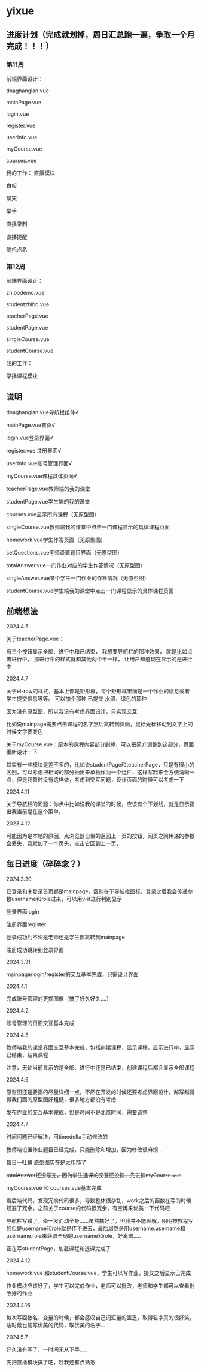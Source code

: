 # yixue

## 进度计划（完成就划掉，周日汇总跑一遍，争取一个月完成！！！）

### 第11周

前端界面设计：

dnaghanglan.vue

mainPage.vue

login.vue

register.vue

userInfo.vue

myCourse.vue

courses.vue

我的工作：
直播模块

白板

聊天

举手

直播录制

直播提醒

随机点名

### 第12周

前端界面设计：

zhibodemo.vue

studentzhibo.vue

teacherPage.vue

studentPage.vue

singleCourse.vue

studentCourse.vue

我的工作：

录播课程模块


## 说明
dnaghanglan.vue导航栏组件√

mainPage.vue首页√

login.vue登录界面√

register.vue 注册界面√

userInfo.vue账号管理界面√

myCourse.vue课程具体页面√

teacherPage.vue教师端的我的课堂

studentPage.vue学生端的我的课堂

courses.vue显示所有课程（无原型图）

singleCourse.vue教师端我的课堂中点击一门课程显示的具体课程页面

homework.vue学生作答页面（无原型图）

setQuestions.vue老师设置题目界面（无原型图）

totalAnswer.vue一门作业对应的学生作答情况（无原型图）

singleAnswer.vue某个学生一门作业的作答情况（无原型图）

studentCourse.vue学生端我的课堂中点击一门课程显示的具体课程页面


## 前端想法

2024.4.5

关于teacherPage.vue：

有三个按钮显示全部、进行中和已结束，
我想要导航栏的那种效果，
就是比如点击进行中，
那进行中的样式就和其他两个不一样，
让用户知道现在显示的是进行中

2024.4.7

关于el-row的样式，基本上都是矩形框，每个矩形框里面是一个作业的信息或者学生提交信息等等。
可以加个那种 已提交 水印，绿色的那种

因为没有原型图，所以我没有考虑界面设计，只实现交互

比如说mainpage需要点击课程的名字然后跳转到页面，鼠标光标移动到文字上的时候文字要变色

关于myCourse.vue：原本的课程内容部分删掉，可以把简介调整到这部分，页面重新设计一下

其实有一些模块是差不多的，比如说studentPage和teacherPage，只是有很小的区别，可以考虑把相同的部分抽出来单独作为一个组件，这样写起来会方便清晰一点，但是我暂时没有这样做，考虑到交互问题，设计页面的时候可以考虑一下

2024.4.11

关于导航栏的问题：你点中比如说我的课堂的时候，应该有个下划线，就是显示指出我当前是在这个菜单，

2023.4.12

可能因为是本地的原因，点浏览器自带的返回上一页的按钮，网页之间传递的参数会丢失，我就加了一个页头，点击它回到上一页，


## 每日进度（碎碎念？）

2024.3.30

已登录和未登录首页都是mainpage，区别在于导航栏图标，登录之后我会传递参数username和role过来，可以用v-if进行判别显示

登录界面login

注册界面register

登录成功后不论是老师还是学生都跳转到mainpage

注册成功跳转到登录界面

2024.3.31

mainpage/login/register的交互基本完成，只需设计界面

2024.4.1

完成账号管理的更换图像（搞了好久好久....）

2024.4.2

账号管理的页面交互基本完成

2024.4.5

教师端我的课堂界面交互基本完成，包括创建课程，显示课程，显示进行中，显示已结束，结束课程

注意，无论当前显示的是全部、进行中还是已结束，创建课程后都会显示全部课程

2024.4.6

原型图还是要画的尽量详细一点，不然在开发的时候还要考虑界面设计，越写越觉得我们画的原型图好粗糙，很多地方都没有考虑

发布作业的交互基本完成，但是时间不是北京时间，需要调整

2024.4.7

时间问题已经解决，用timedelta手动修改的

教师端设置作业题目已经完成，只能删除和增加，因为修改很麻烦...

每日一吐槽 原型图实在是太粗糙了

~~totalAnswer还没写完，因为学生选课的交互还没搞，先去搞myCourse.vue~~

myCourse.vue 和 courses.vue基本完成

看后端代码，发现冗余代码很多，导致整体很杂乱，work之后的函数在写的时候规避了冗余，之前关于course的代码很冗余，有空再来优美一下代码吧

导航栏写错了，牵一发而动全身......虽然搞好了，但我并不能理解，明明按教程写的但是username和role就是传不进去，最后居然是用username.username和username.role来获取全局的username和role，好离谱.....

正在写studentPage，加载课程和退课完成了

2024.4.12

homework.vue 和studentCourse.vue，学生可以写作业，提交之后显示已完成

作业模块应该好了，学生可以完成作业，老师可以批改，老师和学生都可以查看批改好的作业.


2024.4.16

每次写函数名、变量的时候，都会感叹自己词汇量的匮乏，取得名字真的很好笑，啥时候也能写优美的代码，取优美的名字...

2024.5.7

好久没有写了，一时间无从下手.....

先把直播模块搞了吧，趁我还有点熟悉